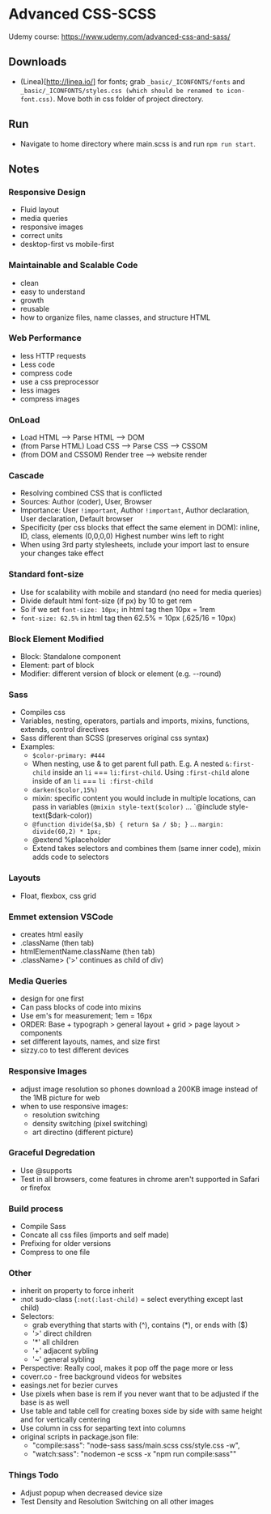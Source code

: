 # Advanced CSS-SCSS

Udemy course: https://www.udemy.com/advanced-css-and-sass/

## Downloads 

- (Linea)[http://linea.io/] for fonts; grab `_basic/_ICONFONTS/fonts` and `_basic/_ICONFONTS/styles.css (which should be renamed to icon-font.css)`. Move both in css folder of project directory.

## Run

- Navigate to home directory where main.scss is and run `npm run start`.

## Notes

### Responsive Design
- Fluid layout
- media queries
- responsive images
- correct units
- desktop-first vs mobile-first

### Maintainable and Scalable Code
- clean
- easy to understand
- growth
- reusable
- how to organize files, name classes, and structure HTML

### Web Performance
- less HTTP requests
- Less code
- compress code
- use a css preprocessor
- less images
- compress images

### OnLoad
- Load HTML --> Parse HTML --> DOM
- (from Parse HTML) Load CSS --> Parse CSS --> CSSOM
- (from DOM and CSSOM) Render tree --> website render

### Cascade 
- Resolving combined CSS that is conflicted
- Sources: Author (coder), User, Browser
- Importance: User `!important`, Author `!important`, Author declaration, User declaration, Default browser
- Specificity (per css blocks that effect the same element in DOM): inline, ID, class, elements (0,0,0,0) Highest number wins left to right
- When using 3rd party stylesheets, include your import last to ensure your changes take effect

### Standard font-size
- Use for scalability with mobile and standard (no need for media queries)
- Divide default html font-size (if px) by 10 to get rem
- So if we set `font-size: 10px;` in html tag then 10px = 1rem
- `font-size: 62.5%` in html tag then 62.5% = 10px (.625/16 = 10px)

### <strong>B</strong>lock <strong>E</strong>lement <strong>M</strong>odified
- Block: Standalone component
- Element: part of block
- Modifier: different version of block or element (e.g. --round)

### Sass
- Compiles css
- Variables, nesting, operators, partials and imports, mixins, functions, extends, control directives
- Sass different than SCSS (preserves original css syntax)
- Examples:
    - `$color-primary: #444`
    - When nesting, use & to get parent full path. E.g. A nested `&:first-child` inside an `li` === `li:first-child`. Using `:first-child` alone inside of an `li` === `li :first-child`
    - `darken($color,15%)`
    - mixin: specific content you would include in multiple locations, can pass in variables (`@mixin style-text($color)` ... `@include style-text($dark-color))
    - `@function divide($a,$b) { return $a / $b; }` ... `margin: divide(60,2) * 1px;`
    - @extend %placeholder
    - Extend takes selectors and combines them (same inner code), mixin adds code to selectors

### Layouts
- Float, flexbox, css grid

### Emmet extension VSCode
- creates html easily
- .className (then tab)
- htmlElementName.className (then tab)
- .className> ('>' continues as child of div)

### Media Queries
- design for one first
- Can pass blocks of code into mixins
- Use em's for measurement; 1em = 16px
- ORDER: Base + typograph > general layout + grid > page layout > components
- set different layouts, names, and size first
- sizzy.co to test different devices

### Responsive Images
- adjust image resolution so phones download a 200KB image instead of the 1MB picture for web
- when to use responsive images:
    - resolution switching
    - density switching (pixel switching)
    - art directino (different picture)

### Graceful Degredation
- Use @supports 
- Test in all browsers, come features in chrome aren't supported in Safari or firefox

### Build process
- Compile Sass
- Concate all css files (imports and self made)
- Prefixing for older versions
- Compress to one file

### Other
- inherit on property to force inherit
- :not sudo-class (`:not(:last-child)` = select everything except last child)
- Selectors:
    - grab everything that starts with (^), contains (*), or ends with ($)
    - '>' direct children
    - '*' all children
    - '+' adjacent sybling
    - '~' general sybling
- Perspective: Really cool, makes it pop off the page more or less
- coverr.co - free background videos for websites
- easings.net for bezier curves
- Use pixels when base is rem if you never want that to be adjusted if the base is as well
- Use table and table cell for creating boxes side by side with same height and for vertically centering
- Use column in css for separting text into columns
- original scripts in package.json file:
    - "compile:sass": "node-sass sass/main.scss css/style.css -w",
    - "watch:sass": "nodemon -e scss -x \"npm run compile:sass\""

### Things Todo
- Adjust popup when decreased device size
- Test Density and Resolution Switching on all other images

